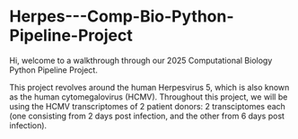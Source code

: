 # Herpes---Comp-Bio-Python-Pipeline-Project
Hi, welcome to a walkthrough through our 2025 Computational Biology Python Pipeline Project.

This project revolves around the human Herpesvirus 5, which is also known as the human cytomegalovirus (HCMV). Throughout this project, we will be using the HCMV transcriptomes of 2 patient donors: 2 transciptomes each (one consisting from 2 days post infection, and the other from 6 days post infection). 
